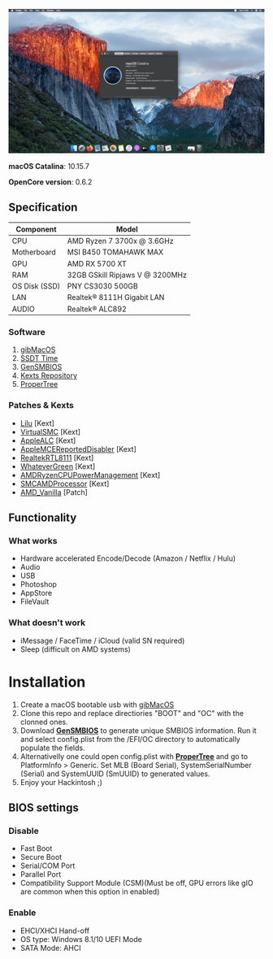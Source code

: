 ![Screenshot](/cover.png?raw=true)

**macOS Catalina**: 10.15.7

**OpenCore version**: 0.6.2

## Specification
| **Component** | **Model** |
| ------------- | --------- |
| CPU | AMD Ryzen 7 3700x @ 3.6GHz |
| Motherboard | MSI B450 TOMAHAWK MAX |
| GPU | AMD RX 5700 XT |
| RAM | 32GB GSkill Ripjaws V @ 3200MHz |
| OS Disk (SSD) | PNY CS3030 500GB |
| LAN | Realtek® 8111H Gigabit LAN |
| AUDIO | Realtek® ALC892 |
### Software
1. [gibMacOS](https://github.com/corpnewt/gibMacOS)
2. [SSDT Time](https://github.com/corpnewt/SSDTTime)
3. [GenSMBIOS](https://github.com/corpnewt/GenSMBIOS)
4. [Kexts Repository](https://github.com/acidanthera/bugtracker/) 
5. [ProperTree](https://github.com/corpnewt/ProperTree)

### Patches & Kexts
- [Lilu](https://github.com/acidanthera/VirtualSMC/releases) [Kext]   
- [VirtualSMC](https://github.com/acidanthera/VirtualSMC/releases) [Kext]   
- [AppleALC](https://github.com/acidanthera/AppleALC/releases) [Kext]   
- [AppleMCEReportedDisabler](https://github.com/acidanthera/bugtracker/files/3703498/AppleMCEReporterDisabler.kext.zip) [Kext]   
- [RealtekRTL8111](https://github.com/Mieze/RTL8111_driver_for_OS_X/releases) [Kext]   
- [WhateverGreen](https://github.com/acidanthera/WhateverGreen/releases) [Kext]   
- [AMDRyzenCPUPowerManagement](https://github.com/trulyspinach/SMCAMDProcessor) [Kext]   
- [SMCAMDProcessor](https://github.com/trulyspinach/SMCAMDProcessor) [Kext]   
- [AMD_Vanilla](https://github.com/AMD-OSX/AMD_Vanilla/blob/opencore/17h/patches.plist) [Patch]      

## Functionality
### What works
- Hardware accelerated Encode/Decode (Amazon / Netflix / Hulu)   
- Audio   
- USB   
- Photoshop   
- AppStore   
- FileVault

### What doesn't work
- iMessage / FaceTime / iCloud (valid SN required)
- Sleep (difficult on AMD systems)   

# Installation
  1. Create a macOS bootable usb with [gibMacOS](https://github.com/corpnewt/gibMacOS)
  2. Clone this repo and replace directiories "BOOT" and "OC" with the clonned ones.
  3. Download [**GenSMBIOS**](https://github.com/corpnewt/GenSMBIOS) to generate unique SMBIOS information. Run it and select config.plist from the /EFI/OC directory to automatically populate the fields.
  4. Alternativelly one could open config.plist with [**ProperTree**](https://github.com/corpnewt/ProperTree) and go to PlatformInfo > Generic. Set MLB  (Board Serial), SystemSerialNumber (Serial) and SystemUUID (SmUUID) to generated values.
  5. Enjoy your Hackintosh ;)

## BIOS settings

### Disable
- Fast Boot
- Secure Boot
- Serial/COM Port
- Parallel Port
- Compatibility Support Module (CSM)(Must be off, GPU errors like gIO are common when this option in enabled)

### Enable 
- EHCI/XHCI Hand-off
- OS type: Windows 8.1/10 UEFI Mode
- SATA Mode: AHCI

